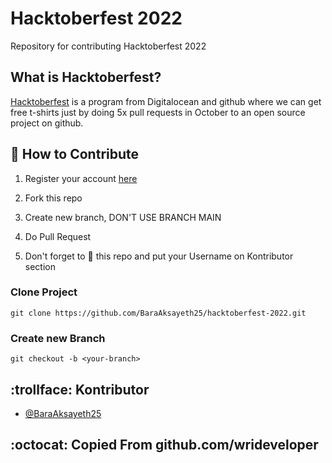 # Hacktoberfest 2022

Repository for contributing Hacktoberfest 2022

## What is Hacktoberfest?

[Hacktoberfest](hacktoberfest.digitalocean.com) is a program from Digitalocean and github where we can get free t-shirts just by doing 5x pull requests in October to an open source project on github.

## :scroll: How to Contribute

1. Register your account [here](https://hacktoberfest.digitalocean.com)

2. Fork this repo

3. Create new branch, DON'T USE BRANCH MAIN

4. Do Pull Request

5. Don't forget to :star2: this repo and put your Username on Kontributor section

### Clone Project

```
git clone https://github.com/BaraAksayeth25/hacktoberfest-2022.git

```

### Create new Branch

```
git checkout -b <your-branch>
```

## :trollface: Kontributor
- [@BaraAksayeth25](https://github.com/BaraAksayeth25)


## :octocat: Copied From github.com/wrideveloper
